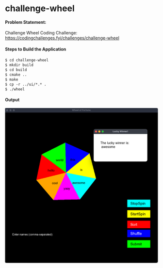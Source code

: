 # challenge-wheel

#### Problem Statement:  
Challenge Wheel Coding Challenge: https://codingchallenges.fyi/challenges/challenge-wheel

#### Steps to Build the Application 

```shell
$ cd challenge-wheel
$ mkdir build 
$ cd build 
$ cmake .. 
$ make 
$ cp -r ../ui/*.* . 
$ ./wheel 
```



#### Output
![alt text](misc/output.png "Title")
